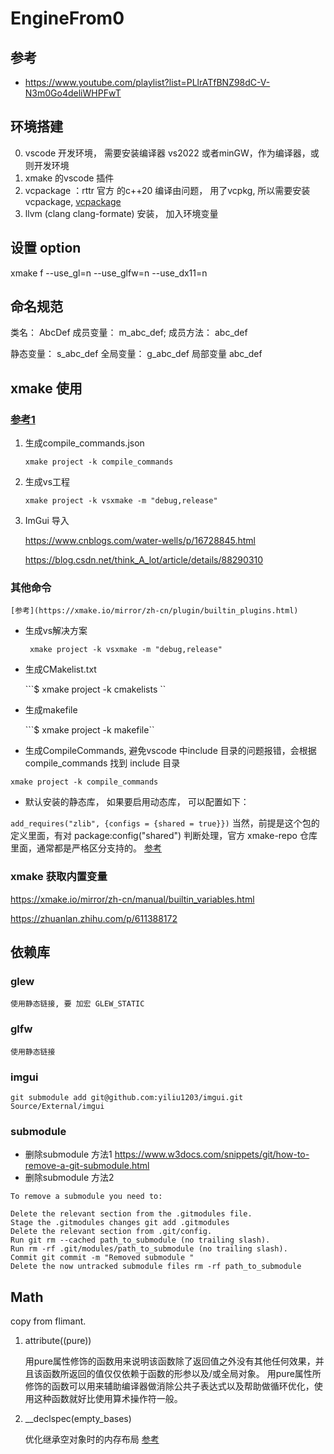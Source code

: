 # EngineFrom0


## 参考

- https://www.youtube.com/playlist?list=PLlrATfBNZ98dC-V-N3m0Go4deliWHPFwT

## 环境搭建

0. vscode 开发环境， 需要安装编译器 vs2022 或者minGW，作为编译器，或则开发环境
1. xmake 的vscode 插件
2. vcpackage ：rttr 官方 的c++20 编译由问题， 用了vcpkg, 所以需要安装 vcpackage, [vcpackage](https://learn.microsoft.com/zh-cn/vcpkg/get_started/get-started?pivots=shell-cmd)
3. llvm (clang clang-formate) 安装， 加入环境变量

## 设置 option 
xmake f --use_gl=n --use_glfw=n --use_dx11=n

## 命名规范

类名：      AbcDef
成员变量：  m_abc_def;
成员方法：  abc_def

静态变量：  s_abc_def
全局变量：  g_abc_def
局部变量    abc_def



## xmake 使用

### [参考1](https://zhuanlan.zhihu.com/p/548735703) 

1. 生成compile_commands.json 
   
   ```
   xmake project -k compile_commands
   
   ```
2. 生成vs工程
   
   ``` xmake project -k vsxmake -m "debug,release" ```

3. ImGui 导入

    https://www.cnblogs.com/water-wells/p/16728845.html

    https://blog.csdn.net/think_A_lot/article/details/88290310


### 其他命令

    [参考](https://xmake.io/mirror/zh-cn/plugin/builtin_plugins.html)


- 生成vs解决方案
  
    ``` xmake project -k vsxmake -m "debug,release"```

- 生成CMakelist.txt 
  
    ```$ xmake project -k cmakelists ``

- 生成makefile 
  
    ```$ xmake project -k makefile``

- 生成CompileCommands, 避免vscode 中include 目录的问题报错，会根据compile_commands 找到 include 目录

``` xmake project -k compile_commands ```


- 默认安装的静态库， 如果要启用动态库， 可以配置如下：

``` add_requires("zlib", {configs = {shared = true}}) ```
当然，前提是这个包的定义里面，有对 package:config("shared") 判断处理，官方 xmake-repo 仓库里面，通常都是严格区分支持的。
    [参考](https://xmake.io/mirror/zh-cn/manual/global_interfaces.html)



### xmake 获取内置变量

https://xmake.io/mirror/zh-cn/manual/builtin_variables.html

https://zhuanlan.zhihu.com/p/611388172



## 依赖库

### glew

    使用静态链接, 要 加宏 GLEW_STATIC

### glfw

    使用静态链接

### imgui

    git submodule add git@github.com:yiliu1203/imgui.git Source/External/imgui


### submodule

- 删除submodule 方法1 https://www.w3docs.com/snippets/git/how-to-remove-a-git-submodule.html
- 删除submodule 方法2

```
To remove a submodule you need to:

Delete the relevant section from the .gitmodules file.
Stage the .gitmodules changes git add .gitmodules
Delete the relevant section from .git/config.
Run git rm --cached path_to_submodule (no trailing slash).
Run rm -rf .git/modules/path_to_submodule (no trailing slash).
Commit git commit -m "Removed submodule "
Delete the now untracked submodule files rm -rf path_to_submodule

```



<!-- 生成 compile_commands 里面没有头文件，没有没有对应的cpp文件， 则不会出现在compile_comands.json 里面， 无法include 外部库。。 -->


## Math

copy from flimant.

1. attribute((pure))
   
   用pure属性修饰的函数用来说明该函数除了返回值之外没有其他任何效果，并且该函数所返回的值仅仅依赖于函数的形参以及/或全局对象。 用pure属性所修饰的函数可以用来辅助编译器做消除公共子表达式以及帮助做循环优化，使用这种函数就好比使用算术操作符一般。


2. __declspec(empty_bases) 
   
   优化继承空对象时的内存布局 [参考](https://devblogs.microsoft.com/cppblog/optimizing-the-layout-of-empty-base-classes-in-vs2015-update-2-3/)



